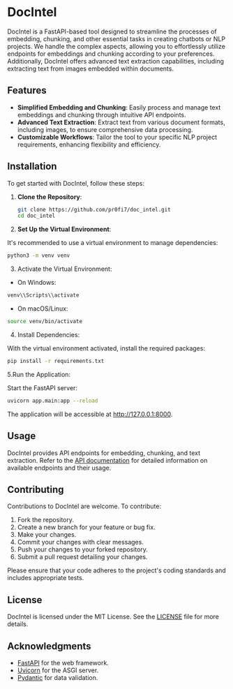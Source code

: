 # DocIntel

DocIntel is a FastAPI-based tool designed to streamline the processes of embedding, chunking, and other essential tasks in creating chatbots or NLP projects. We handle the complex aspects, allowing you to effortlessly utilize endpoints for embeddings and chunking according to your preferences. Additionally, DocIntel offers advanced text extraction capabilities, including extracting text from images embedded within documents.

## Features

- **Simplified Embedding and Chunking**: Easily process and manage text embeddings and chunking through intuitive API endpoints.
- **Advanced Text Extraction**: Extract text from various document formats, including images, to ensure comprehensive data processing.
- **Customizable Workflows**: Tailor the tool to your specific NLP project requirements, enhancing flexibility and efficiency.

## Installation

To get started with DocIntel, follow these steps:

1. **Clone the Repository**:

   ```bash
   git clone https://github.com/pr0fi7/doc_intel.git
   cd doc_intel

2. **Set Up the Virtual Environment**:

It's recommended to use a virtual environment to manage dependencies:

  ```bash
  python3 -m venv venv
  ```
3. Activate the Virtual Environment:

  - On Windows:
  ```bash
  venv\\Scripts\\activate
  ```
  - On macOS/Linux:
  ```bash
  source venv/bin/activate
  ```

4. Install Dependencies:

With the virtual environment activated, install the required packages:
```bash
pip install -r requirements.txt
```

5.Run the Application:

Start the FastAPI server:
```bash
uvicorn app.main:app --reload
```
The application will be accessible at http://127.0.0.1:8000.

## Usage

DocIntel provides API endpoints for embedding, chunking, and text extraction. Refer to the [API documentation](http://127.0.0.1:8000/docs) for detailed information on available endpoints and their usage.

## Contributing

Contributions to DocIntel are welcome. To contribute:

1. Fork the repository.
2. Create a new branch for your feature or bug fix.
3. Make your changes.
4. Commit your changes with clear messages.
5. Push your changes to your forked repository.
6. Submit a pull request detailing your changes.

Please ensure that your code adheres to the project's coding standards and includes appropriate tests.

## License

DocIntel is licensed under the MIT License. See the [LICENSE](LICENSE) file for more details.

## Acknowledgments

- [FastAPI](https://fastapi.tiangolo.com/) for the web framework.
- [Uvicorn](https://www.uvicorn.org/) for the ASGI server.
- [Pydantic](https://pydantic-docs.helpmanual.io/) for data validation.
